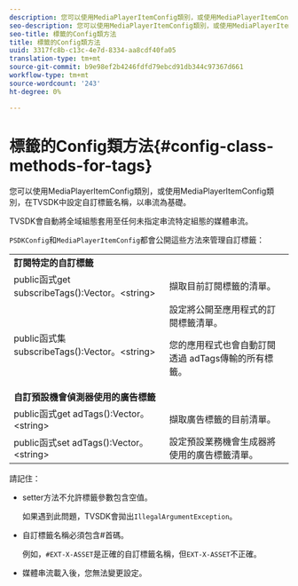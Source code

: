 ```yaml
---
description: 您可以使用MediaPlayerItemConfig類別，或使用MediaPlayerItemConfig類別，在TVSDK中設定自訂標籤名稱，以串流為基礎。
seo-description: 您可以使用MediaPlayerItemConfig類別，或使用MediaPlayerItemConfig類別，在TVSDK中設定自訂標籤名稱，以串流為基礎。
seo-title: 標籤的Config類方法
title: 標籤的Config類方法
uuid: 3317fc8b-c13c-4e7d-8334-aa8cdf40fa05
translation-type: tm+mt
source-git-commit: b9e98ef2b4246fdfd79ebcd91db344c97367d661
workflow-type: tm+mt
source-wordcount: '243'
ht-degree: 0%

---
```



# 標籤的Config類方法{#config-class-methods-for-tags}

您可以使用MediaPlayerItemConfig類別，或使用MediaPlayerItemConfig類別，在TVSDK中設定自訂標籤名稱，以串流為基礎。

TVSDK會自動將全域組態套用至任何未指定串流特定組態的媒體串流。

`PSDKConfig`和`MediaPlayerItemConfig`都會公開這些方法來管理自訂標籤：

<table id="table_B37A6C75270D47BC99258F2884AD6905"> 
 <tbody> 
  <tr> 
   <td colname="1"><b>訂閱特定的自訂標籤</b> </td> 
   <td colname="3"> </td>
  </tr> 
  <tr> 
   <td colname="col1"><span class="codeph"> public函式get subscribeTags():Vector。&lt;string&gt;</span> </td> 
   <td colname="col2"> 擷取目前訂閱標籤的清單。 </td> 
  </tr> 
  <tr> 
   <td colname="col1"><span class="codeph"> public函式集subscribeTags():Vector。&lt;string&gt;</span> </td> 
   <td colname="col2">設定將公開至應用程式的訂閱標籤清單。 <p>您的應用程式也會自動訂閱透過<span class="codeph"> adTags</span>傳輸的所有標籤。 </p> </td> 
  </tr> 
  <tr> 
   <td colname="1"><b>自訂預設機會偵測器使用的廣告標籤  </b> </td> 
   <td colname="3"> </td>
  </tr> 
  <tr> 
   <td colname="col1"><span class="codeph"> public函式get adTags():Vector。&lt;string&gt;</span> </td> 
   <td colname="col2"> 擷取廣告標籤的目前清單。 </td> 
  </tr> 
  <tr> 
   <td colname="col1"><span class="codeph"> public函式set adTags():Vector。&lt;string&gt;</span> </td> 
   <td colname="col2"> 設定預設業務機會生成器將使用的廣告標籤清單。 </td> 
  </tr> 
 </tbody> 
</table>

請記住：

* setter方法不允許標籤參數包含空值。

   如果遇到此問題，TVSDK會拋出`IllegalArgumentException`。
* 自訂標籤名稱必須包含#首碼。

   例如，`#EXT-X-ASSET`是正確的自訂標籤名稱，但`EXT-X-ASSET`不正確。
* 媒體串流載入後，您無法變更設定。

